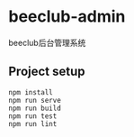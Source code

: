 # beeclub-admin
beeclub后台管理系统

## Project setup
```
npm install
npm run serve
npm run build
npm run test
npm run lint
```